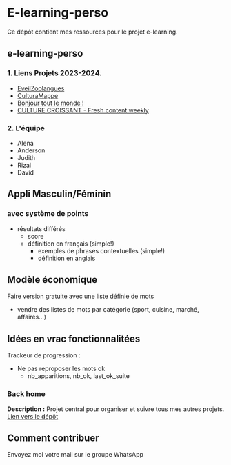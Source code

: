 # E-learning-perso

Ce dépôt contient mes ressources pour le projet e-learning.

## e-learning-perso

### 1. Liens Projets 2023-2024.

- [EveilZoolangues](http://i3l.univ-grenoble-alpes.fr/~odhnerh/shahed-main/index.php)
- [CulturaMappe](http://i3l.univ-grenoble-alpes.fr/~bouverli/projet_eLearning/culturaMappe/index.php)
- [Bonjour tout le monde !](http://i3l.univ-grenoble-alpes.fr/~alac10/art_fou/acc/equipe.php)
- [CULTURE CROISSANT - Fresh content weekly](http://i3l.univ-grenoble-alpes.fr/~rosamartina/cultureCroissant/index.html)

### 2. L'équipe

- Alena
- Anderson
- Judith
- Rizal
- David

## Appli Masculin/Féminin

### avec système de points

- résultats différés
  - score
  - définition en français (simple!)
    - exemples de phrases contextuelles (simple!)
    - définition en anglais

## Modèle économique

Faire version gratuite avec une liste définie de mots

- vendre des listes de mots par catégorie (sport, cuisine, marché, affaires...)

## Idées en vrac fonctionnalitées

Trackeur de progression :

- Ne pas reproposer les mots ok
  - nb_apparitions, nb_ok, last_ok_suite

### Back home

**Description :** Projet central pour organiser et suivre tous mes autres projets.
[Lien vers le dépôt](https://github.com/ugadavid/project-manager)

## Comment contribuer

Envoyez moi votre mail sur le groupe WhatsApp
